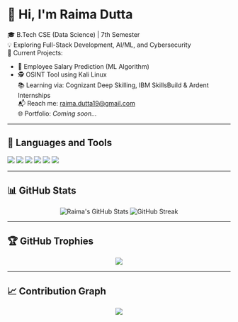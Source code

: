 # 👋 Hi, I'm Raima Dutta

🎓 B.Tech CSE (Data Science) | 7th Semester  
💡 Exploring Full-Stack Development, AI/ML, and Cybersecurity  
🔭 Current Projects:
- 🧠 Employee Salary Prediction (ML Algorithm)
- 🕵️ OSINT Tool using Kali Linux  
📚 Learning via: Cognizant Deep Skilling, IBM SkillsBuild & Ardent Internships  
📬 Reach me: raima.dutta19@gmail.com  
🌐 Portfolio: *Coming soon...*

---

## 🧰 Languages and Tools

<p align="left">
  <img src="https://img.shields.io/badge/Java-007396?style=for-the-badge&logo=java&logoColor=white"/>
  <img src="https://img.shields.io/badge/Spring_Boot-6DB33F?style=for-the-badge&logo=spring-boot&logoColor=white"/>
  <img src="https://img.shields.io/badge/Python-3776AB?style=for-the-badge&logo=python&logoColor=white"/>
  <img src="https://img.shields.io/badge/MySQL-005C84?style=for-the-badge&logo=mysql&logoColor=white"/>
  <img src="https://img.shields.io/badge/Kali_Linux-557C94?style=for-the-badge&logo=kalilinux&logoColor=white"/>
  <img src="https://img.shields.io/badge/VS_Code-007ACC?style=for-the-badge&logo=visual-studio-code&logoColor=white"/>
</p>

---

## 📊 GitHub Stats

<p align="center">
  <img src="https://github-readme-stats.vercel.app/api?username=raimadutta19&show_icons=true&theme=radical" alt="Raima's GitHub Stats"/>
  <img src="https://github-readme-streak-stats.herokuapp.com/?user=raimadutta19&theme=radical" alt="GitHub Streak"/>
</p>

---

## 🏆 GitHub Trophies

<p align="center">
  <img src="https://github-profile-trophy.vercel.app/?username=raimadutta19&theme=algolia&margin-w=15&margin-h=15" />
</p>

---

## 📈 Contribution Graph

<p align="center">
  <img src="https://github-readme-activity-graph.vercel.app/graph?username=raimadutta19&theme=react-dark&area=true" />
</p>
